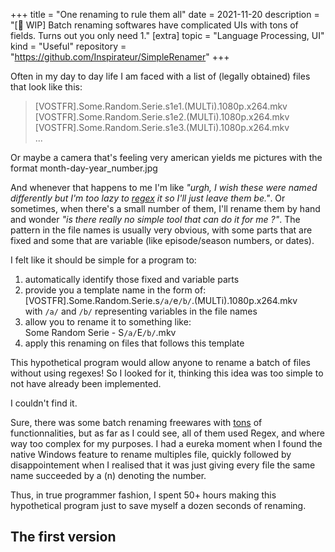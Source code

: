 +++
title = "One renaming to rule them all"
date = 2021-11-20
description = "[🚧 WIP] Batch renaming softwares have complicated UIs with tons of fields. Turns out you only need 1."
[extra]
topic = "Language Processing, UI"
kind = "Useful"
repository = "https://github.com/Inspirateur/SimpleRenamer"
+++

Often in my day to day life I am faced with a list of (legally obtained) files that look like this:

> [VOSTFR].Some.Random.Serie.s1e1.(MULTi).1080p.x264.mkv  
[VOSTFR].Some.Random.Serie.s1e2.(MULTi).1080p.x264.mkv  
[VOSTFR].Some.Random.Serie.s1e3.(MULTi).1080p.x264.mkv  
...  

Or maybe a camera that's feeling very american yields me pictures with the format month-day-year_number.jpg

And whenever that happens to me I'm like *"urgh, I wish these were named differently but I'm too lazy to [regex](https://en.wikipedia.org/wiki/Regular_expression) it so I'll just leave them be."*. Or sometimes, when there's a small number of them, I'll rename them by hand and wonder *"is there really no simple tool that can do it for me ?"*. The pattern in the file names is usually very obvious, with some parts that are fixed and some that are variable (like episode/season numbers, or dates). 

I felt like it should be simple for a program to:
1. automatically identify those fixed and variable parts
2. provide you a template name in the form of:  
[VOSTFR].Some.Random.Serie.s`/a/`e`/b/`.(MULTi).1080p.x264.mkv  
with `/a/` and `/b/` representing variables in the file names
3. allow you to rename it to something like:  
Some Random Serie - S`/a/`E`/b/`.mkv
4. apply this renaming on files that follows this template

This hypothetical program would allow anyone to rename a batch of files without using regexes! So I looked for it, thinking this idea was too simple to not have already been implemented.

I couldn't find it.

Sure, there was some batch renaming freewares with [tons](https://www.bulkrenameutility.co.uk/assets/img-bru/mainscr.png) of functionnalities, but as far as I could see, all of them used Regex, and where way too complex for my purposes. I had a eureka moment when I found the native Windows feature to rename multiples file, quickly followed by disappointement when I realised that it was just giving every file the same name succeeded by a (n) denoting the number. 

Thus, in true programmer fashion, I spent 50+ hours making this hypothetical program just to save myself a dozen seconds of renaming.

## The first version
